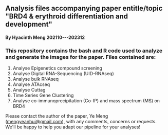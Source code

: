 ## Analysis files accompanying paper entitle/topic "BRD4 & erythroid differentiation and development"

#### By Hyacinth Meng   202110---202312

### This repository contains the bash and R code used to analyze and generate the images for the paper. Files contained are:

1. Analyse Epigenetics compound screening
2. Analyse Digital RNA-Sequencing (UID-RNAseq)
3. Analyse bulk RNAseq
4. Analyse ATAcseq
5. Analyse Cuttag
6. Time Series Gene Clustering
7. Analyse co-immunoprecipitation (Co-IP) and mass spectrum (MS)  on BRD4


Please contact the author of the paper, Ye Meng (mengyeanhui@gmail.com), with any comments, concerns or requests. We'll be happy to help you adapt our pipeline for your analyses!

